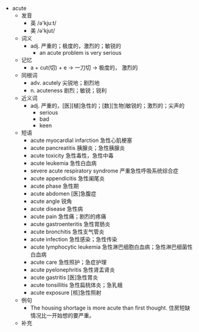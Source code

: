 - acute
  - 发音
    - 英 /ə'kjuːt/
    - 美 /ə'kjut/
  - 词义
    - adj. 严重的；极度的，激烈的；敏锐的
      - an acute problem is very serious
  - 记忆
    - a + cut(切) + e → 一刀切 → 极度的， 激烈的
  - 同根词
    - adv. acutely 尖锐地；剧烈地
    - n. acuteness 剧烈；敏锐；锐利
  - 近义词
    - adj. 严重的，[医][植]急性的；[数][生物]敏锐的；激烈的；尖声的
      - serious
      - bad
      - keen
  - 短语
    - acute myocardial infarction 急性心肌梗塞
    - acute pancreatitis 胰腺炎；急性胰腺炎
    - acute toxicity 急性毒性，急性中毒
    - acute leukemia 急性白血病
    - severe acute respiratory syndrome 严重急性呼吸系统综合症
    - acute appendicitis 急性阑尾炎
    - acute phase 急性期
    - acute abdomen [医]急腹症
    - acute angle 锐角
    - acute disease 急性病
    - acute pain 急性痛；剧烈的疼痛
    - acute gastroenteritis 急性胃肠炎
    - acute bronchitis 急性支气管炎
    - acute infection 急性感染；急性传染
    - acute lymphocytic leukemia 急性淋巴细胞白血病；急性淋巴细菌性白血病
    - acute care 急性照护；急症护理
    - acute pyelonephritis 急性肾盂肾炎
    - acute gastritis [医]急性胃炎
    - acute tonsillitis 急性扁桃体炎；急乳蛾
    - acute exposure [核]急性照射
  - 例句
    - The housing shortage is more acute than first thought. 住房短缺情况比一开始想的要严重。
  - 补充